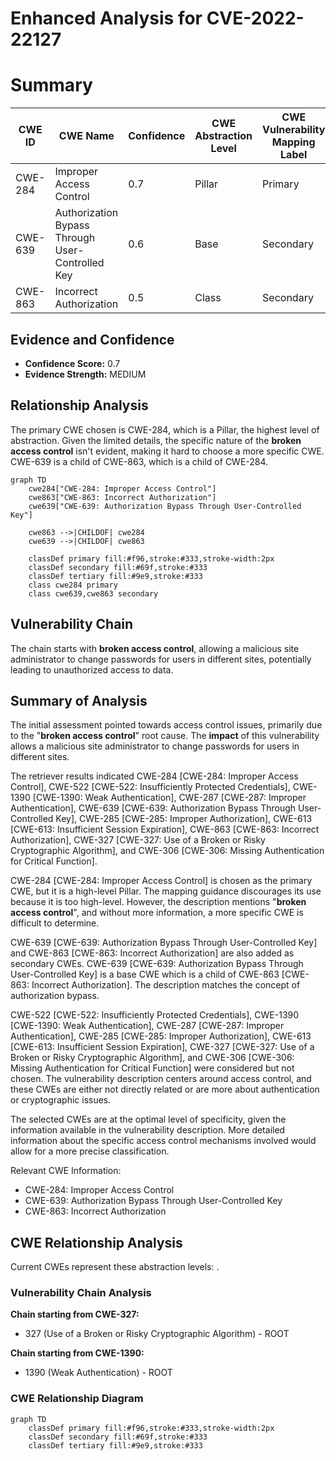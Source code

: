 # Enhanced Analysis for CVE-2022-22127

# Summary
| CWE ID | CWE Name | Confidence | CWE Abstraction Level | CWE Vulnerability Mapping Label | CWE-Vulnerability Mapping Notes |
|---|---|---|---|---|---|
| CWE-284 | Improper Access Control | 0.7 | Pillar | Primary | Discouraged |
| CWE-639 | Authorization Bypass Through User-Controlled Key | 0.6 | Base | Secondary | Allowed |
| CWE-863 | Incorrect Authorization | 0.5 | Class | Secondary | Allowed-with-Review |

## Evidence and Confidence

*   **Confidence Score:** 0.7
*   **Evidence Strength:** MEDIUM

## Relationship Analysis
The primary CWE chosen is CWE-284, which is a Pillar, the highest level of abstraction. Given the limited details, the specific nature of the **broken access control** isn't evident, making it hard to choose a more specific CWE. CWE-639 is a child of CWE-863, which is a child of CWE-284.

```mermaid
graph TD
    cwe284["CWE-284: Improper Access Control"]
    cwe863["CWE-863: Incorrect Authorization"]
    cwe639["CWE-639: Authorization Bypass Through User-Controlled Key"]
    
    cwe863 -->|CHILDOF| cwe284
    cwe639 -->|CHILDOF| cwe863
    
    classDef primary fill:#f96,stroke:#333,stroke-width:2px
    classDef secondary fill:#69f,stroke:#333
    classDef tertiary fill:#9e9,stroke:#333
    class cwe284 primary
    class cwe639,cwe863 secondary
```

## Vulnerability Chain
The chain starts with **broken access control**, allowing a malicious site administrator to change passwords for users in different sites, potentially leading to unauthorized access to data.

## Summary of Analysis
The initial assessment pointed towards access control issues, primarily due to the "**broken access control**" root cause. The **impact** of this vulnerability allows a malicious site administrator to change passwords for users in different sites.

The retriever results indicated CWE-284 [CWE-284: Improper Access Control], CWE-522 [CWE-522: Insufficiently Protected Credentials], CWE-1390 [CWE-1390: Weak Authentication], CWE-287 [CWE-287: Improper Authentication], CWE-639 [CWE-639: Authorization Bypass Through User-Controlled Key], CWE-285 [CWE-285: Improper Authorization], CWE-613 [CWE-613: Insufficient Session Expiration], CWE-863 [CWE-863: Incorrect Authorization], CWE-327 [CWE-327: Use of a Broken or Risky Cryptographic Algorithm], and CWE-306 [CWE-306: Missing Authentication for Critical Function].

CWE-284 [CWE-284: Improper Access Control] is chosen as the primary CWE, but it is a high-level Pillar. The mapping guidance discourages its use because it is too high-level. However, the description mentions "**broken access control**", and without more information, a more specific CWE is difficult to determine.

CWE-639 [CWE-639: Authorization Bypass Through User-Controlled Key] and CWE-863 [CWE-863: Incorrect Authorization] are also added as secondary CWEs. CWE-639 [CWE-639: Authorization Bypass Through User-Controlled Key] is a base CWE which is a child of CWE-863 [CWE-863: Incorrect Authorization]. The description matches the concept of authorization bypass.

CWE-522 [CWE-522: Insufficiently Protected Credentials], CWE-1390 [CWE-1390: Weak Authentication], CWE-287 [CWE-287: Improper Authentication], CWE-285 [CWE-285: Improper Authorization], CWE-613 [CWE-613: Insufficient Session Expiration], CWE-327 [CWE-327: Use of a Broken or Risky Cryptographic Algorithm], and CWE-306 [CWE-306: Missing Authentication for Critical Function] were considered but not chosen. The vulnerability description centers around access control, and these CWEs are either not directly related or are more about authentication or cryptographic issues.

The selected CWEs are at the optimal level of specificity, given the information available in the vulnerability description. More detailed information about the specific access control mechanisms involved would allow for a more precise classification.

Relevant CWE Information:
- CWE-284: Improper Access Control
- CWE-639: Authorization Bypass Through User-Controlled Key
- CWE-863: Incorrect Authorization


## CWE Relationship Analysis

Current CWEs represent these abstraction levels: .


### Vulnerability Chain Analysis

**Chain starting from CWE-327:**
- 327 (Use of a Broken or Risky Cryptographic Algorithm) - ROOT


**Chain starting from CWE-1390:**
- 1390 (Weak Authentication) - ROOT



### CWE Relationship Diagram

```mermaid
graph TD
    classDef primary fill:#f96,stroke:#333,stroke-width:2px
    classDef secondary fill:#69f,stroke:#333
    classDef tertiary fill:#9e9,stroke:#333
```